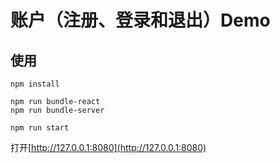 # 账户（注册、登录和退出）Demo

## 使用

```
npm install
```

```
npm run bundle-react
npm run bundle-server
```

```
npm run start
```

打开[http://127.0.0.1:8080](http://127.0.0.1:8080)